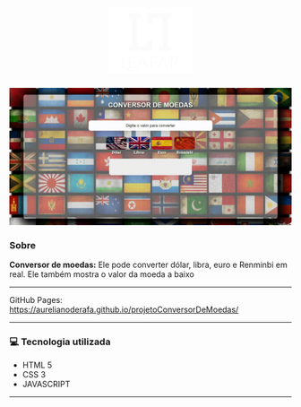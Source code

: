 <h1 align="center">
    <img src="assets/img/logo/logo2.png" width="150">
</h1>

<img src="assets/img/bg/gif-conversor.gif">

###  Sobre

**Conversor de moedas:** Ele pode converter dólar, libra, euro e Renminbi em real. Ele também mostra o valor da moeda a baixo

---
GitHub Pages: https://aurelianoderafa.github.io/projetoConversorDeMoedas/
 
---
### 💻 Tecnologia utilizada

- HTML 5
- CSS 3
- JAVASCRIPT

---

